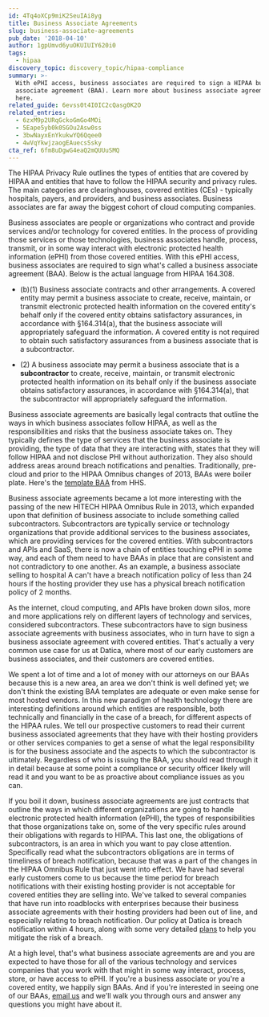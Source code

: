 ```yaml
---
id: 4Tq4oXCp9miK2SeuIAi8yg
title: Business Associate Agreements
slug: business-associate-agreements
pub_date: '2018-04-10'
author: 1gpUmvd6yuOKUIUIY620i0
tags:
  - hipaa
discovery_topic: discovery_topic/hipaa-compliance
summary: >-
  With ePHI access, business associates are required to sign a HIPAA business
  associate agreement (BAA). Learn more about business associate agreements
  here.
related_guide: 6evss0t4I0IC2cQasg0K2O
related_entries:
  - 6zxM9p2URqGckoGmGo4MOi
  - 5Eape5yb0k0SGOu2Asw0ss
  - 3bwNayxEnYkukwYQ6Qqee0
  - 4wVqYkwjzaogEAuecsSsky
cta_ref: 6fm8uDgwG4eaQ2mQUUuSMQ
---
```

The HIPAA Privacy Rule outlines the types of entities that are covered by HIPAA and entities that have to follow the HIPAA security and privacy rules. The main categories are clearinghouses, covered entities (CEs) - typically hospitals, payers, and providers, and business associates. Business associates are far away the biggest cohort of cloud computing companies.

Business associates are people or organizations who contract and provide services and/or technology for covered entities. In the process of providing those services or those technologies, business associates handle, process, transmit, or in some way interact with electronic protected health information (ePHI) from those covered entities. With this ePHI access, business associates are required to sign what's called a business associate agreement (BAA). Below is the actual language from HIPAA 164.308.

* (b)(1) Business associate contracts and other arrangements. A covered entity may permit a business associate to create, receive, maintain, or transmit electronic protected health information on the covered entity's behalf only if the covered entity obtains satisfactory assurances, in accordance with §164.314(a), that the business associate will appropriately safeguard the information. A covered entity is not required to obtain such satisfactory assurances from a business associate that is a subcontractor.

* (2) A business associate may permit a business associate that is a **subcontractor** to create, receive, maintain, or transmit electronic protected health information on its behalf only if the business associate obtains satisfactory assurances, in accordance with §164.314(a), that the subcontractor will appropriately safeguard the information.

Business associate agreements are basically legal contracts that outline the ways in which business associates follow HIPAA, as well as the responsibilities and risks that the business associate takes on. They typically defines the type of services that the business associate is providing, the type of data that they are interacting with, states that they will follow HIPAA and not disclose PHI without authorization. They also should address areas around breach notifications and penalties. Traditionally, pre-cloud and prior to the HIPAA Omnibus changes of 2013, BAAs were boiler plate. Here's the [template BAA](http://www.hhs.gov/ocr/privacy/hipaa/understanding/coveredentities/contractprov.html) from HHS.

Business associate agreements became a lot more interesting with the passing of the new HITECH HIPAA Omnibus Rule in 2013, which expanded upon that definition of business associate to include something called subcontractors. Subcontractors are typically service or technology organizations that provide additional services to the business associates, which are providing services for the covered entities. With subcontractors and APIs and SaaS, there is now a chain of entities touching ePHI in some way, and each of them need to have BAAs in place that are consistent and not contradictory to one another. As an example, a business associate selling to hospital A can't have a breach notification policy of less than 24 hours if the hosting provider they use has a physical breach notification policy of 2 months.

As the internet, cloud computing, and APIs have broken down silos, more and more applications rely on different layers of technology and services, considered subcontractors. These subcontractors have to sign business associate agreements with business associates, who in turn have to sign a business associate agreement with covered entities. That's actually a very common use case for us at Datica, where most of our early customers are business associates, and their customers are covered entities.

We spent a lot of time and a lot of money with our attorneys on our BAAs because this is a new area, an area we don't think is well defined yet; we don't think the existing BAA templates are adequate or even make sense for most hosted vendors. In this new paradigm of health technology there are interesting definitions around which entities are responsible, both technically and financially in the case of a breach, for different aspects of the HIPAA rules. We tell our prospective customers to read their current business associated agreements that they have with their hosting providers or other services companies to get a sense of what the legal responsibility is for the business associate and the aspects to which the subcontractor is ultimately. Regardless of who is issuing the BAA, you should read through it in detail because at some point a compliance or security officer likely will read it and you want to be as proactive about compliance issues as you can.

If you boil it down, business associate agreements are just contracts that outline the ways in which different organizations are going to handle electronic protected health information (ePHI), the types of responsibilities that those organizations take on, some of the very specific rules around their obligations with regards to HIPAA. This last one, the obligations of subcontractors, is an area in which you want to pay close attention. Specifically read what the subcontractors obligations are in terms of timeliness of breach notification, because that was a part of the changes in the HIPAA Omnibus Rule that just went into effect. We have had several early customers come to us because the time period for breach notifications with their existing hosting provider is not acceptable for covered entities they are selling into. We've talked to several companies that have run into roadblocks with enterprises because their business associate agreements with their hosting providers had been out of line, and especially relating to breach notification. Our policy at Datica is breach notification within 4 hours, along with some very detailed [plans](https://catalyze.io/hipaa#notification-in-the-case-of-breach---13402(a)-and-13402(b)) to help you mitigate the risk of a breach.

At a high level, that's what business associate agreements are and you are expected to have those for all of the various technology and services companies that you work with that might in some way interact, process, store, or have access to ePHI. If you're a business associate or you're a covered entity, we happily sign BAAs. And if you're interested in seeing one of our BAAs, [email us](mailto:legal@datica.com) and we'll walk you through ours and answer any questions you might have about it.
  